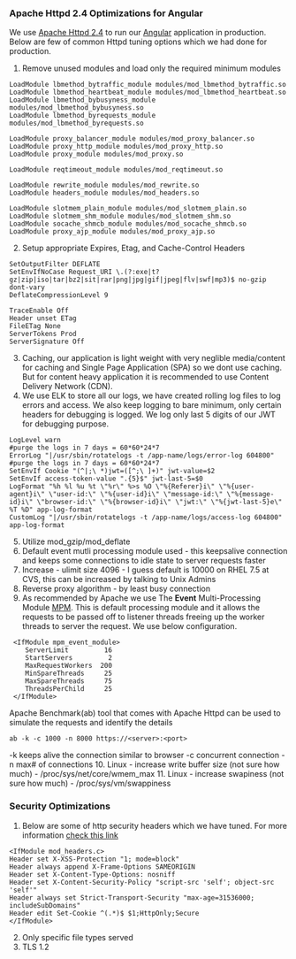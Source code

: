 ### Apache Httpd 2.4 Optimizations for Angular ######
We use [Apache Httpd 2.4](https://httpd.apache.org/docs/2.4/) to run our [Angular](https://angular.io/) application in production. Below are few of common Httpd tuning options which we had done for production.

1. Remove unused modules and load only the required minimum modules
```
LoadModule lbmethod_bytraffic_module modules/mod_lbmethod_bytraffic.so
LoadModule lbmethod_heartbeat_module modules/mod_lbmethod_heartbeat.so
LoadModule lbmethod_bybusyness_module modules/mod_lbmethod_bybusyness.so
LoadModule lbmethod_byrequests_module modules/mod_lbmethod_byrequests.so

LoadModule proxy_balancer_module modules/mod_proxy_balancer.so
LoadModule proxy_http_module modules/mod_proxy_http.so
LoadModule proxy_module modules/mod_proxy.so

LoadModule reqtimeout_module modules/mod_reqtimeout.so

LoadModule rewrite_module modules/mod_rewrite.so
LoadModule headers_module modules/mod_headers.so

LoadModule slotmem_plain_module modules/mod_slotmem_plain.so
LoadModule slotmem_shm_module modules/mod_slotmem_shm.so
LoadModule socache_shmcb_module modules/mod_socache_shmcb.so
LoadModule proxy_ajp_module modules/mod_proxy_ajp.so
```
2. Setup appropriate Expires, Etag, and Cache-Control Headers
```
SetOutputFilter DEFLATE
SetEnvIfNoCase Request_URI \.(?:exe|t?gz|zip|iso|tar|bz2|sit|rar|png|jpg|gif|jpeg|flv|swf|mp3)$ no-gzip dont-vary
DeflateCompressionLevel 9

TraceEnable Off
Header unset ETag
FileETag None
ServerTokens Prod
ServerSignature Off
```
3. Caching, our application is light weight with very neglible media/content for caching and Single Page Application (SPA) so we dont use caching. But for content heavy application it is recommended to use Content Delivery Network (CDN).
4. We use ELK to store all our logs, we have created rolling log files to log errors and access. We also keep logging to bare minimum, only certain headers for debugging is logged. We log only last 5 digits of our JWT for debugging purpose.
```
LogLevel warn
#purge the logs in 7 days = 60*60*24*7
ErrorLog "|/usr/sbin/rotatelogs -t /app-name/logs/error-log 604800"
#purge the logs in 7 days = 60*60*24*7
SetEnvIf Cookie "(^|;\ *)jwt=([^;\ ]+)" jwt-value=$2
SetEnvIf access-token-value ".{5}$" jwt-last-5=$0
LogFormat "%h %l %u %t \"%r\" %>s %O \"%{Referer}i\" \"%{user-agent}i\" \"user-id:\" \"%{user-id}i\" \"message-id:\" \"%{message-id}i\" \"browser-id:\" \"%{browser-id}i\" \"jwt:\" \"%{jwt-last-5}e\" %T %D" app-log-format
CustomLog "|/usr/sbin/rotatelogs -t /app-name/logs/access-log 604800" app-log-format
```
5. Utilize mod_gzip/mod_deflate
6. Default event mutli processing module used - this keepsalive connection and keeps some connections to idle state to server requests faster
7. Increase - ulimit size 4096 - I guess default is 10000 on RHEL 7.5 at CVS, this can be increased by talking to Unix Admins
8. Reverse proxy algorithm - by least busy connection
9. As recommended by Apache we use The **Event** Multi-Processing Module [MPM](https://httpd.apache.org/docs/2.4/mod/event.html). This is default processing module and it allows the requests to be passed off to listener threads freeing up the worker threads to server the request. We use below configuration. 
```
 <IfModule mpm_event_module>
    ServerLimit         16
    StartServers         2
    MaxRequestWorkers  200
    MinSpareThreads     25
    MaxSpareThreads     75
    ThreadsPerChild     25
 </IfModule>

```
Apache Benchmark(ab) tool that comes with Apache Httpd can be used to simulate the requests and identify the details
```
ab -k -c 1000 -n 8000 https://<server>:<port>
```
-k keeps alive the connection similar to browser
-c concurrent connection
-n max# of connections
10. Linux - increase write buffer size (not sure how much) - /proc/sys/net/core/wmem_max
11. Linux - increase swapiness (not sure how much) - /proc/sys/vm/swappiness


### Security Optimizations ######
1. Below are some of http security headers which we have tuned. For more information [check this link](https://nullsweep.com/http-security-headers-a-complete-guide/)
```
<IfModule mod_headers.c>
Header set X-XSS-Protection "1; mode=block"
Header always append X-Frame-Options SAMEORIGIN
Header set X-Content-Type-Options: nosniff
Header set X-Content-Security-Policy "script-src 'self'; object-src 'self'"
Header always set Strict-Transport-Security "max-age=31536000; includeSubDomains"
Header edit Set-Cookie ^(.*)$ $1;HttpOnly;Secure
</IfModule>

```
2. Only specific file types served
3. TLS 1.2


